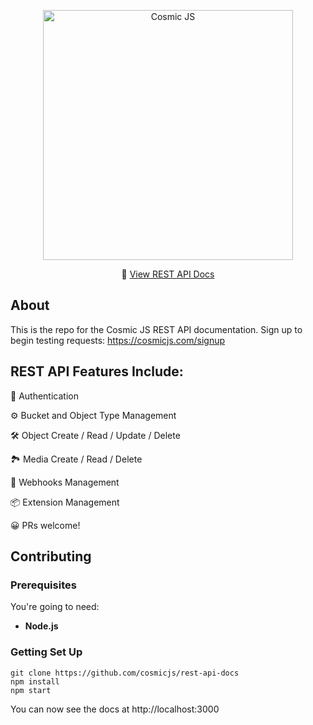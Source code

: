 <p align="center">
  <a href="https://cosmicjs.com"><img src="https://cosmic-s3.imgix.net/e18557d0-f3fc-11e7-b948-afa0abf2fc70-cosmicjs-logo.png?w=900" alt="Cosmic JS" width="400"></a>
</p>
<p align="center">
  📖 <a href="https://cosmicjs.github.io/rest-api-docs/">View REST API Docs</a>
</p>

## About

This is the repo for the Cosmic JS REST API documentation.  Sign up to begin testing requests: https://cosmicjs.com/signup

## REST API Features Include:
🔐 Authentication

⚙️ Bucket and Object Type Management

🛠 Object Create / Read / Update / Delete

🏞 Media Create / Read / Delete

🔁 Webhooks Management

📦 Extension Management


😀 PRs welcome!


## Contributing


### Prerequisites

You're going to need:

 - **Node.js**

### Getting Set Up

```shell
git clone https://github.com/cosmicjs/rest-api-docs
npm install
npm start
```

You can now see the docs at http://localhost:3000
